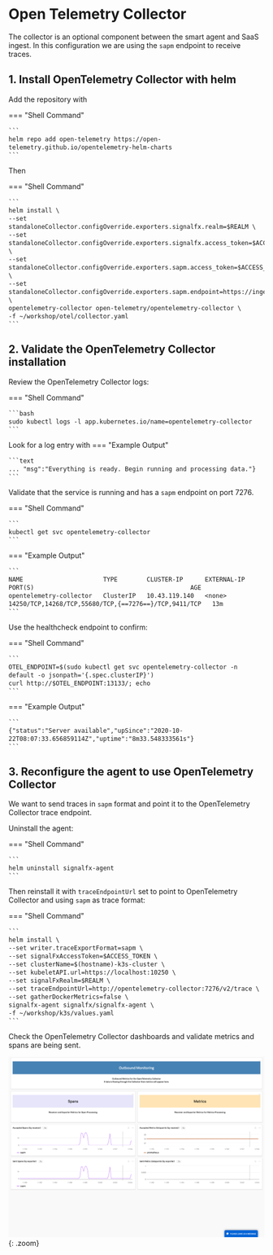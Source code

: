 # Open Telemetry Collector

The collector is an optional component between the smart agent and SaaS ingest. In this configuration we are using the `sapm` endpoint to receive traces.

## 1. Install OpenTelemetry Collector with helm

Add the repository with

=== "Shell Command"

    ```
    helm repo add open-telemetry https://open-telemetry.github.io/opentelemetry-helm-charts
    ```

Then

=== "Shell Command"

    ```
    helm install \
    --set standaloneCollector.configOverride.exporters.signalfx.realm=$REALM \
    --set standaloneCollector.configOverride.exporters.signalfx.access_token=$ACCESS_TOKEN \
    --set standaloneCollector.configOverride.exporters.sapm.access_token=$ACCESS_TOKEN \
    --set standaloneCollector.configOverride.exporters.sapm.endpoint=https://ingest.$REALM.signalfx.com/v2/trace \
    opentelemetry-collector open-telemetry/opentelemetry-collector \
    -f ~/workshop/otel/collector.yaml
    ```

## 2. Validate the OpenTelemetry Collector installation

Review the OpenTelemetry Collector logs:

=== "Shell Command"

    ```bash
    sudo kubectl logs -l app.kubernetes.io/name=opentelemetry-collector
    ```

Look for a log entry with
=== "Example Output"

    ```text
    ... "msg":"Everything is ready. Begin running and processing data."}
    ```

Validate that the service is running and has a `sapm` endpoint on port 7276.

=== "Shell Command"

    ```
    kubectl get svc opentelemetry-collector
    ```

=== "Example Output"

    ```
    NAME                      TYPE        CLUSTER-IP      EXTERNAL-IP   PORT(S)                                           AGE
    opentelemetry-collector   ClusterIP   10.43.119.140   <none>        14250/TCP,14268/TCP,55680/TCP,{==7276==}/TCP,9411/TCP   13m
    ```

Use the healthcheck endpoint to confirm:

=== "Shell Command"

    ```
    OTEL_ENDPOINT=$(sudo kubectl get svc opentelemetry-collector -n default -o jsonpath='{.spec.clusterIP}')
    curl http://$OTEL_ENDPOINT:13133/; echo
    ```

=== "Example Output"

    ```
    {"status":"Server available","upSince":"2020-10-22T08:07:33.656859114Z","uptime":"8m33.548333561s"}
    ```

## 3. Reconfigure the agent to use OpenTelemetry Collector

We want to send traces in `sapm` format and point it to the OpenTelemetry Collector trace endpoint.

Uninstall the agent:

=== "Shell Command"

    ```
    helm uninstall signalfx-agent
    ```

Then reinstall it with `traceEndpointUrl` set to point to OpenTelemetry Collector and using `sapm` as trace format:

=== "Shell Command"

    ```
    helm install \
    --set writer.traceExportFormat=sapm \
    --set signalFxAccessToken=$ACCESS_TOKEN \
    --set clusterName=$(hostname)-k3s-cluster \
    --set kubeletAPI.url=https://localhost:10250 \
    --set signalFxRealm=$REALM \
    --set traceEndpointUrl=http://opentelemetry-collector:7276/v2/trace \
    --set gatherDockerMetrics=false \
    signalfx-agent signalfx/signalfx-agent \
    -f ~/workshop/k3s/values.yaml
    ```

Check the OpenTelemetry Collector dashboards and validate metrics and spans are being sent.

![OpenTelemetry Collector dashboard](../images/apm/otel-dashboard.png){: .zoom}

